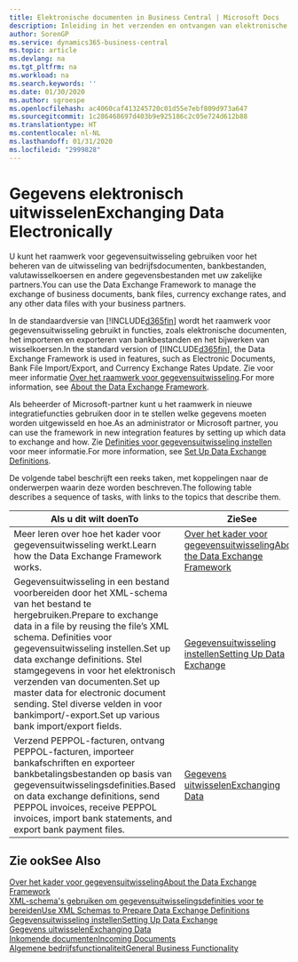 ```yaml
---
title: Elektronische documenten in Business Central | Microsoft Docs
description: Inleiding in het verzenden en ontvangen van elektronische documenten in Business Central.
author: SorenGP
ms.service: dynamics365-business-central
ms.topic: article
ms.devlang: na
ms.tgt_pltfrm: na
ms.workload: na
ms.search.keywords: ''
ms.date: 01/30/2020
ms.author: sgroespe
ms.openlocfilehash: ac4060caf413245720c01d55e7ebf809d973a647
ms.sourcegitcommit: 1c286468697d403b9e925186c2c05e724d612b88
ms.translationtype: HT
ms.contentlocale: nl-NL
ms.lasthandoff: 01/31/2020
ms.locfileid: "2999828"
---
```

# <a name="exchanging-data-electronically"></a><span data-ttu-id="6343e-103">Gegevens elektronisch uitwisselen</span><span class="sxs-lookup"><span data-stu-id="6343e-103">Exchanging Data Electronically</span></span>
<span data-ttu-id="6343e-104">U kunt het raamwerk voor gegevensuitwisseling gebruiken voor het beheren van de uitwisseling van bedrijfsdocumenten, bankbestanden, valutawisselkoersen en andere gegevensbestanden met uw zakelijke partners.</span><span class="sxs-lookup"><span data-stu-id="6343e-104">You can use the Data Exchange Framework to manage the exchange of business documents, bank files, currency exchange rates, and any other data files with your business partners.</span></span>

<span data-ttu-id="6343e-105">In de standaardversie van [!INCLUDE[d365fin](includes/d365fin_md.md)] wordt het raamwerk voor gegevensuitwisseling gebruikt in functies, zoals elektronische documenten, het importeren en exporteren van bankbestanden en het bijwerken van wisselkoersen.</span><span class="sxs-lookup"><span data-stu-id="6343e-105">In the standard version of [!INCLUDE[d365fin](includes/d365fin_md.md)], the Data Exchange Framework is used in features, such as Electronic Documents, Bank File Import/Export, and Currency Exchange Rates Update.</span></span> <span data-ttu-id="6343e-106">Zie voor meer informatie [Over het raamwerk voor gegevensuitwisseling](across-about-the-data-exchange-framework.md).</span><span class="sxs-lookup"><span data-stu-id="6343e-106">For more information, see [About the Data Exchange Framework](across-about-the-data-exchange-framework.md).</span></span>

<span data-ttu-id="6343e-107">Als beheerder of Microsoft-partner kunt u het raamwerk in nieuwe integratiefuncties gebruiken door in te stellen welke gegevens moeten worden uitgewisseld en hoe.</span><span class="sxs-lookup"><span data-stu-id="6343e-107">As an administrator or Microsoft partner, you can use the framework in new integration features by setting up which data to exchange and how.</span></span> <span data-ttu-id="6343e-108">Zie [Definities voor gegevensuitwisseling instellen](across-how-to-set-up-data-exchange-definitions.md) voor meer informatie.</span><span class="sxs-lookup"><span data-stu-id="6343e-108">For more information, see [Set Up Data Exchange Definitions](across-how-to-set-up-data-exchange-definitions.md).</span></span>

<span data-ttu-id="6343e-109">De volgende tabel beschrijft een reeks taken, met koppelingen naar de onderwerpen waarin deze worden beschreven.</span><span class="sxs-lookup"><span data-stu-id="6343e-109">The following table describes a sequence of tasks, with links to the topics that describe them.</span></span>  

|<span data-ttu-id="6343e-110">Als u dit wilt doen</span><span class="sxs-lookup"><span data-stu-id="6343e-110">To</span></span>|<span data-ttu-id="6343e-111">Zie</span><span class="sxs-lookup"><span data-stu-id="6343e-111">See</span></span>|  
|--------|---------|  
|<span data-ttu-id="6343e-112">Meer leren over hoe het kader voor gegevensuitwisseling werkt.</span><span class="sxs-lookup"><span data-stu-id="6343e-112">Learn how the Data Exchange Framework works.</span></span>|[<span data-ttu-id="6343e-113">Over het kader voor gegevensuitwisseling</span><span class="sxs-lookup"><span data-stu-id="6343e-113">About the Data Exchange Framework</span></span>](across-about-the-data-exchange-framework.md)|  
|<span data-ttu-id="6343e-114">Gegevensuitwisseling in een bestand voorbereiden door het XML-schema van het bestand te hergebruiken.</span><span class="sxs-lookup"><span data-stu-id="6343e-114">Prepare to exchange data in a file by reusing the file’s XML schema.</span></span> <span data-ttu-id="6343e-115">Definities voor gegevensuitwisseling instellen.</span><span class="sxs-lookup"><span data-stu-id="6343e-115">Set up data exchange definitions.</span></span> <span data-ttu-id="6343e-116">Stel stamgegevens in voor het elektronisch verzenden van documenten.</span><span class="sxs-lookup"><span data-stu-id="6343e-116">Set up master data for electronic document sending.</span></span> <span data-ttu-id="6343e-117">Stel diverse velden in voor bankimport/-export.</span><span class="sxs-lookup"><span data-stu-id="6343e-117">Set up various bank import/export fields.</span></span>|[<span data-ttu-id="6343e-118">Gegevensuitwisseling instellen</span><span class="sxs-lookup"><span data-stu-id="6343e-118">Setting Up Data Exchange</span></span>](across-set-up-data-exchange.md)|  
|<span data-ttu-id="6343e-119">Verzend PEPPOL-facturen, ontvang PEPPOL-facturen, importeer bankafschriften en exporteer bankbetalingsbestanden op basis van gegevensuitwisselingsdefinities.</span><span class="sxs-lookup"><span data-stu-id="6343e-119">Based on data exchange definitions, send PEPPOL invoices, receive PEPPOL invoices, import bank statements, and export bank payment files.</span></span>|[<span data-ttu-id="6343e-120">Gegevens uitwisselen</span><span class="sxs-lookup"><span data-stu-id="6343e-120">Exchanging Data</span></span>](across-exchange-data.md)|  

## <a name="see-also"></a><span data-ttu-id="6343e-121">Zie ook</span><span class="sxs-lookup"><span data-stu-id="6343e-121">See Also</span></span>  
[<span data-ttu-id="6343e-122">Over het kader voor gegevensuitwisseling</span><span class="sxs-lookup"><span data-stu-id="6343e-122">About the Data Exchange Framework</span></span>](across-about-the-data-exchange-framework.md)  
[<span data-ttu-id="6343e-123">XML-schema's gebruiken om gegevensuitwisselingsdefinities voor te bereiden</span><span class="sxs-lookup"><span data-stu-id="6343e-123">Use XML Schemas to Prepare Data Exchange Definitions</span></span>](across-how-to-use-xml-schemas-to-prepare-data-exchange-definitions.md)  
[<span data-ttu-id="6343e-124">Gegevensuitwisseling instellen</span><span class="sxs-lookup"><span data-stu-id="6343e-124">Setting Up Data Exchange</span></span>](across-set-up-data-exchange.md)  
[<span data-ttu-id="6343e-125">Gegevens uitwisselen</span><span class="sxs-lookup"><span data-stu-id="6343e-125">Exchanging Data</span></span>](across-exchange-data.md)  
[<span data-ttu-id="6343e-126">Inkomende documenten</span><span class="sxs-lookup"><span data-stu-id="6343e-126">Incoming Documents</span></span>](across-income-documents.md)  
[<span data-ttu-id="6343e-127">Algemene bedrijfsfunctionaliteit</span><span class="sxs-lookup"><span data-stu-id="6343e-127">General Business Functionality</span></span>](ui-across-business-areas.md)
